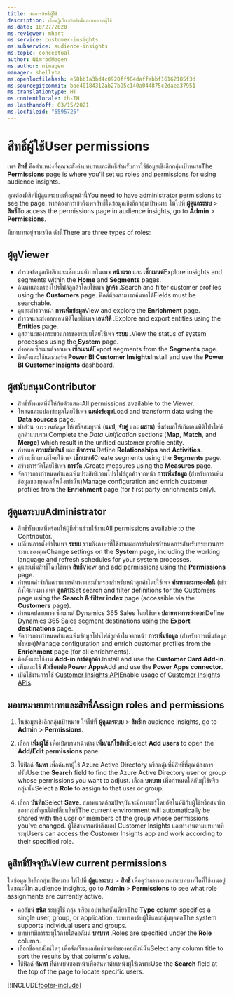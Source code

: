 ```yaml
---
title: จัดการสิทธิ์ผู้ใช้
description: เรียนรู้เกี่ยวกับสิทธิ์และบทบาทผู้ใช้
ms.date: 10/27/2020
ms.reviewer: mhart
ms.service: customer-insights
ms.subservice: audience-insights
ms.topic: conceptual
author: NimrodMagen
ms.author: nimagen
manager: shellyha
ms.openlocfilehash: e58bb1a3bd4c0920ff984daffabbf16162185f3d
ms.sourcegitcommit: bae40184312ab27b95c140a044875c2daea37951
ms.translationtype: HT
ms.contentlocale: th-TH
ms.lasthandoff: 03/15/2021
ms.locfileid: "5595725"
---
```

# <a name="user-permissions"></a><span data-ttu-id="a71fb-103">สิทธิ์ผู้ใช้</span><span class="sxs-lookup"><span data-stu-id="a71fb-103">User permissions</span></span>

<span data-ttu-id="a71fb-104">เพจ **สิทธิ์** คือตำแหน่งที่คุณจะตั้งค่าบทบาทและสิทธิ์สำหรับการใช้ข้อมูลเชิงลึกกลุ่มเป้าหมาย</span><span class="sxs-lookup"><span data-stu-id="a71fb-104">The **Permissions** page is where you'll set up roles and permissions for using audience insights.</span></span>

<span data-ttu-id="a71fb-105">คุณต้องมีสิทธิ์ผู้ดูแลระบบเพื่อดูหน้านี้</span><span class="sxs-lookup"><span data-stu-id="a71fb-105">You need to have administrator permissions to see the page.</span></span> <span data-ttu-id="a71fb-106">หากต้องการเข้าถึงเพจสิทธิ์ในข้อมูลเชิงลึกกลุ่มเป้าหมาย ให้ไปที่ **ผู้ดูแลระบบ** > **สิทธิ์**</span><span class="sxs-lookup"><span data-stu-id="a71fb-106">To access the permissions page in audience insights, go to **Admin** > **Permissions**.</span></span>

<span data-ttu-id="a71fb-107">มีบทบาทอยู่สามชนิด ดังนี้</span><span class="sxs-lookup"><span data-stu-id="a71fb-107">There are three types of roles:</span></span>

## <a name="viewer"></a><span data-ttu-id="a71fb-108">ผู้ดู</span><span class="sxs-lookup"><span data-stu-id="a71fb-108">Viewer</span></span>

- <span data-ttu-id="a71fb-109">สำรวจข้อมูลเชิงลึกและเซ็กเมนต์ภายในเพจ **หน้าแรก** และ **เซ็กเมนต์**</span><span class="sxs-lookup"><span data-stu-id="a71fb-109">Explore insights and segments within the **Home** and **Segments** pages.</span></span>
- <span data-ttu-id="a71fb-110">ค้นหาและกรองโปรไฟล์ลูกค้าโดยใช้เพจ **ลูกค้า** .</span><span class="sxs-lookup"><span data-stu-id="a71fb-110">Search and filter customer profiles using the **Customers** page.</span></span> <span data-ttu-id="a71fb-111">ฟิลด์ต้องสามารถค้นหาได้</span><span class="sxs-lookup"><span data-stu-id="a71fb-111">Fields must be searchable.</span></span>
- <span data-ttu-id="a71fb-112">ดูและสำรวจหน้า **การเพิ่มข้อมูล**</span><span class="sxs-lookup"><span data-stu-id="a71fb-112">View and explore the **Enrichment** page.</span></span>
- <span data-ttu-id="a71fb-113">สำรวจและส่งออกเอนทิตีโดยใช้เพจ **เอนทิตี** .</span><span class="sxs-lookup"><span data-stu-id="a71fb-113">Explore and export entities using the **Entities** page.</span></span>
- <span data-ttu-id="a71fb-114">ดูสถานะของกระบวนการของระบบโดยใช้เพจ **ระบบ** .</span><span class="sxs-lookup"><span data-stu-id="a71fb-114">View the status of system processes  using the **System** page.</span></span>
- <span data-ttu-id="a71fb-115">ส่งออกเซ็กเมนต์จากเพจ **เซ็กเมนต์**</span><span class="sxs-lookup"><span data-stu-id="a71fb-115">Export segments from the **Segments** page.</span></span>
- <span data-ttu-id="a71fb-116">ติดตั้งและใช้แดชบอร์ด **Power BI Customer Insights**</span><span class="sxs-lookup"><span data-stu-id="a71fb-116">Install and use the **Power BI Customer Insights** dashboard.</span></span>

## <a name="contributor"></a><span data-ttu-id="a71fb-117">ผู้สนับสนุน</span><span class="sxs-lookup"><span data-stu-id="a71fb-117">Contributor</span></span>

- <span data-ttu-id="a71fb-118">สิทธิ์ทั้งหมดที่มีให้กับตัวแสดง</span><span class="sxs-lookup"><span data-stu-id="a71fb-118">All permissions available to the Viewer.</span></span>
- <span data-ttu-id="a71fb-119">โหลดและแปลงข้อมูลโดยใช้เพจ **แหล่งข้อมูล**</span><span class="sxs-lookup"><span data-stu-id="a71fb-119">Load and transform data using the **Data sources** page.</span></span>
- <span data-ttu-id="a71fb-120">ทำส่วน *การรวมข้อมูล* ให้เสร็จสมบูรณ์ (**แมป**, **จับคู่** และ **ผสาน**) ซึ่งส่งผลให้เกิดเอนทิตีโปรไฟล์ลูกค้าแบบรวม</span><span class="sxs-lookup"><span data-stu-id="a71fb-120">Complete the *Data Unification* sections (**Map**, **Match**, and **Merge**) which result in the unified customer profile entity.</span></span>
- <span data-ttu-id="a71fb-121">กำหนด **ความสัมพันธ์** และ **กิจกรรม**.</span><span class="sxs-lookup"><span data-stu-id="a71fb-121">Define **Relationships** and **Activities**.</span></span>
- <span data-ttu-id="a71fb-122">สร้างเซ็กเมนต์โดยใช้เพจ **เซ็กเมนต์**</span><span class="sxs-lookup"><span data-stu-id="a71fb-122">Create segments using the **Segments** page.</span></span>
- <span data-ttu-id="a71fb-123">สร้างการวัดโดยใช้เพจ **การวัด** .</span><span class="sxs-lookup"><span data-stu-id="a71fb-123">Create measures using the **Measures** page.</span></span>
- <span data-ttu-id="a71fb-124">จัดการการกำหนดค่าและเพิ่มประสิทธิภาพโปรไฟล์ลูกค้าจากหน้า **การเพิ่มข้อมูล** (สำหรับการเพิ่มข้อมูลของบุคคลที่หนึ่งเท่านั้น)</span><span class="sxs-lookup"><span data-stu-id="a71fb-124">Manage configuration and enrich customer profiles from the **Enrichment** page (for first party enrichments only).</span></span>

## <a name="administrator"></a><span data-ttu-id="a71fb-125">ผู้ดูแลระบบ</span><span class="sxs-lookup"><span data-stu-id="a71fb-125">Administrator</span></span>

- <span data-ttu-id="a71fb-126">สิทธิ์ทั้งหมดที่พร้อมให้ผู้มีส่วนร่วมใช้งาน</span><span class="sxs-lookup"><span data-stu-id="a71fb-126">All permissions available to the Contributor.</span></span>
- <span data-ttu-id="a71fb-127">เปลี่ยนการตั้งค่าในเพจ **ระบบ** รวมถึงภาษาที่ใช้งานและการรีเฟรชกำหนดการสำหรับกระบวนการระบบของคุณ</span><span class="sxs-lookup"><span data-stu-id="a71fb-127">Change settings on the **System** page, including the working language and refresh schedules for your system processes.</span></span>
- <span data-ttu-id="a71fb-128">ดูและเพิ่มสิทธิ์โดยใช้เพจ **สิทธิ์**</span><span class="sxs-lookup"><span data-stu-id="a71fb-128">View and add permissions using the **Permissions** page.</span></span>
- <span data-ttu-id="a71fb-129">กำหนดคำจำกัดความการค้นหาและตัวกรองสำหรับหน้าลูกค้าโดยใช้เพจ **ค้นหาและกรองดัชนี** (เข้าถึงได้ผ่านทางเพจ **ลูกค้า**)</span><span class="sxs-lookup"><span data-stu-id="a71fb-129">Set search and filter definitions for the Customers page using the **Search & filter index** page (accessible via the **Customers** page).</span></span>
- <span data-ttu-id="a71fb-130">กำหนดปลายทางเซ็กเมนต์ Dynamics 365 Sales โดยใช้เพจ **ปลายทางการส่งออก**</span><span class="sxs-lookup"><span data-stu-id="a71fb-130">Define Dynamics 365 Sales segment destinations using the **Export destinations** page.</span></span>
- <span data-ttu-id="a71fb-131">จัดการการกำหนดค่าและเพิ่มข้อมูลโปรไฟล์ลูกค้าในจากหน้า **การเพิ่มข้อมูล** (สำหรับการเพิ่มข้อมูลทั้งหมด)</span><span class="sxs-lookup"><span data-stu-id="a71fb-131">Manage configuration and enrich customer profiles from the **Enrichment** page (for all enrichments).</span></span>
- <span data-ttu-id="a71fb-132">ติดตั้งและใช้งาน **Add-in การ์ดลูกค้า**.</span><span class="sxs-lookup"><span data-stu-id="a71fb-132">Install and use the **Customer Card Add-in**.</span></span>
- <span data-ttu-id="a71fb-133">เพิ่มและใช้ **ตัวเชื่อมต่อ Power Apps**</span><span class="sxs-lookup"><span data-stu-id="a71fb-133">Add and use the **Power Apps connector**.</span></span>
- <span data-ttu-id="a71fb-134">เปิดใช้งานการใช้ [Customer Insights API](apis.md)</span><span class="sxs-lookup"><span data-stu-id="a71fb-134">Enable usage of [Customer Insights APIs](apis.md).</span></span>

## <a name="assign-roles-and-permissions"></a><span data-ttu-id="a71fb-135">มอบหมายบทบาทและสิทธิ์</span><span class="sxs-lookup"><span data-stu-id="a71fb-135">Assign roles and permissions</span></span>

1. <span data-ttu-id="a71fb-136">ในข้อมูลเชิงลึกกลุ่มเป้าหมาย ให้ไปที่ **ผู้ดูแลระบบ** > **สิทธิ์**</span><span class="sxs-lookup"><span data-stu-id="a71fb-136">In audience insights, go to **Admin** > **Permissions**.</span></span>

1. <span data-ttu-id="a71fb-137">เลือก **เพิ่มผู้ใช้** เพื่อเปิดบานหน้าต่าง **เพิ่ม/แก้ไขสิทธิ์**</span><span class="sxs-lookup"><span data-stu-id="a71fb-137">Select **Add users** to open the **Add/Edit permissions** pane.</span></span>

1. <span data-ttu-id="a71fb-138">ใช้ฟิลด์ **ค้นหา** เพื่อค้นหาผู้ใช้ Azure Active Directory หรือกลุ่มที่มีสิทธิ์ที่คุณต้องการปรับ</span><span class="sxs-lookup"><span data-stu-id="a71fb-138">Use the **Search** field to find the Azure Active Directory user or group whose permissions you want to adjust.</span></span> <span data-ttu-id="a71fb-139">เลือก **บทบาท** เพื่อกำหนดให้กับผู้ใช้หรือกลุ่มนั้น</span><span class="sxs-lookup"><span data-stu-id="a71fb-139">Select a **Role** to assign to that user or group.</span></span>

1. <span data-ttu-id="a71fb-140">เลือก **บันทึก**</span><span class="sxs-lookup"><span data-stu-id="a71fb-140">Select **Save**.</span></span> <span data-ttu-id="a71fb-141">สภาพแวดล้อมปัจจุบันจะมีการแชร์โดยอัตโนมัติกับผู้ใช้หรือสมาชิกของกลุ่มที่คุณได้เปลี่ยนสิทธิ์</span><span class="sxs-lookup"><span data-stu-id="a71fb-141">The current environment will automatically be shared with the user or members of the group whose permissions you've changed.</span></span> <span data-ttu-id="a71fb-142">ผู้ใช้สามารถเข้าถึงแอป Customer Insights และทำงานตามบทบาทที่ระบุ</span><span class="sxs-lookup"><span data-stu-id="a71fb-142">Users can access the Customer Insights app and work according to their specified role.</span></span>

## <a name="view-current-permissions"></a><span data-ttu-id="a71fb-143">ดูสิทธิ์ปัจจุบัน</span><span class="sxs-lookup"><span data-stu-id="a71fb-143">View current permissions</span></span>

<span data-ttu-id="a71fb-144">ในข้อมูลเชิงลึกกลุ่มเป้าหมาย ให้ไปที่ **ผู้ดูแลระบบ** > **สิทธิ์** เพื่อดูว่าการมอบหมายบทบาทใดที่ใช้งานอยู่ในขณะนี้</span><span class="sxs-lookup"><span data-stu-id="a71fb-144">In audience insights, go to **Admin** > **Permissions** to see what role assignments are currently active.</span></span>

- <span data-ttu-id="a71fb-145">คอลัมน์ **ชนิด** ระบุผู้ใช้ กลุ่ม หรือแอปพลิเคชันเดียว</span><span class="sxs-lookup"><span data-stu-id="a71fb-145">The **Type** column specifies a single user, group, or application.</span></span> <span data-ttu-id="a71fb-146">ระบบรองรับผู้ใช้และกลุ่มบุคคล</span><span class="sxs-lookup"><span data-stu-id="a71fb-146">The system supports individual users and groups.</span></span>
- <span data-ttu-id="a71fb-147">บทบาทมีการระบุไว้ภายใต้คอลัมน์ **บทบาท** .</span><span class="sxs-lookup"><span data-stu-id="a71fb-147">Roles are specified under the **Role** column.</span></span>
- <span data-ttu-id="a71fb-148">เลือกชื่อคอลัมน์ใดๆ เพื่อจัดเรียงผลลัพธ์ตามค่าของคอลัมน์นั้น</span><span class="sxs-lookup"><span data-stu-id="a71fb-148">Select any column title to sort the results by that column's value.</span></span>
- <span data-ttu-id="a71fb-149">ใช้ฟิลด์ **ค้นหา** ที่ด้านบนของหน้าเพื่อค้นหาตำแหน่งผู้ใช้เฉพาะ</span><span class="sxs-lookup"><span data-stu-id="a71fb-149">Use the **Search** field at the top of the page to locate specific users.</span></span>


[!INCLUDE[footer-include](../includes/footer-banner.md)]